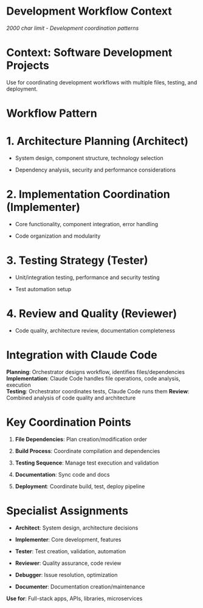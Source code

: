 

# Development Workflow Context

*2000 char limit - Development coordination patterns*

#

# Context: Software Development Projects

Use for coordinating development workflows with multiple files, testing, and deployment.

#

# Workflow Pattern

#

#

# 1. Architecture Planning (Architect)

- System design, component structure, technology selection

- Dependency analysis, security and performance considerations

#

#

# 2. Implementation Coordination (Implementer) 

- Core functionality, component integration, error handling

- Code organization and modularity

#

#

# 3. Testing Strategy (Tester)

- Unit/integration testing, performance and security testing

- Test automation setup

#

#

# 4. Review and Quality (Reviewer)

- Code quality, architecture review, documentation completeness

#

# Integration with Claude Code

**Planning**: Orchestrator designs workflow, identifies files/dependencies
**Implementation**: Claude Code handles file operations, code analysis, execution  
**Testing**: Orchestrator coordinates tests, Claude Code runs them
**Review**: Combined analysis of code quality and architecture

#

# Key Coordination Points

1. **File Dependencies**: Plan creation/modification order

2. **Build Process**: Coordinate compilation and dependencies

3. **Testing Sequence**: Manage test execution and validation

4. **Documentation**: Sync code and docs

5. **Deployment**: Coordinate build, test, deploy pipeline

#

# Specialist Assignments

- **Architect**: System design, architecture decisions

- **Implementer**: Core development, features

- **Tester**: Test creation, validation, automation

- **Reviewer**: Quality assurance, code review

- **Debugger**: Issue resolution, optimization

- **Documenter**: Documentation creation/maintenance

**Use for**: Full-stack apps, APIs, libraries, microservices
